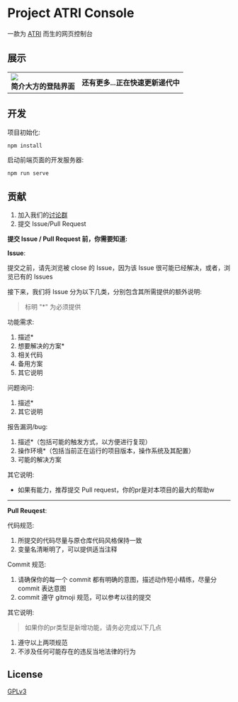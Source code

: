 # Project ATRI Console
一款为 [ATRI](https://github.com/Kyomotoi/ATRI) 而生的网页控制台

## 展示
<table>
    <tr>
        <td><img src="https://cdn.jsdelivr.net/gh/Kyomotoi/CDN@master/project/ATRI/console-show-0.jpg"></br><b>简介大方的登陆界面</b></td>
        <td><b>还有更多...正在快速更新递代中</b></td>
    </tr>
</table>

## 开发
项目初始化:
```
npm install
```
启动前端页面的开发服务器:
```
npm run serve
```

## 贡献
1. 加入我们的[讨论群](https://jq.qq.com/?_wv=1027&k=WoAAYXbJ)
2. 提交 Issue/Pull Request

**提交 Issue / Pull Request 前，你需要知道:**<br>

**Issue**:

提交之前，请先浏览被 close 的 Issue，因为该 Issue 很可能已经解决，或者，浏览已有的 Issues

接下来，我们将 Issue 分为以下几类，分别包含其所需提供的额外说明:

> 标明 "*" 为必须提供

功能需求:
1. 描述*
2. 想要解决的方案*
3. 相关代码
4. 备用方案
5. 其它说明

问题询问:
1. 描述*
2. 其它说明

报告漏洞/bug:
1. 描述*（包括可能的触发方式，以方便进行复现）
2. 操作环境*（包括当前正在运行的项目版本，操作系统及其配置）
3. 可能的解决方案

其它说明:
- 如果有能力，推荐提交 Pull request，你的pr是对本项目的最大的帮助w

---

**Pull Reuqest**:

代码规范:
1. 所提交的代码尽量与原仓库代码风格保持一致
2. 变量名清晰明了，可以提供适当注释

Commit 规范:
1. 请确保你的每一个 commit 都有明确的意图，描述动作短小精练，尽量分 commit 表达意图
2. commit 遵守 gitmoji 规范，可以参考以往的提交

其它说明:
> 如果你的pr类型是新增功能，请务必完成以下几点

1. 遵守以上两项规范
2. 不涉及任何可能存在的违反当地法律的行为

## License
[GPLv3](LICENSE)
